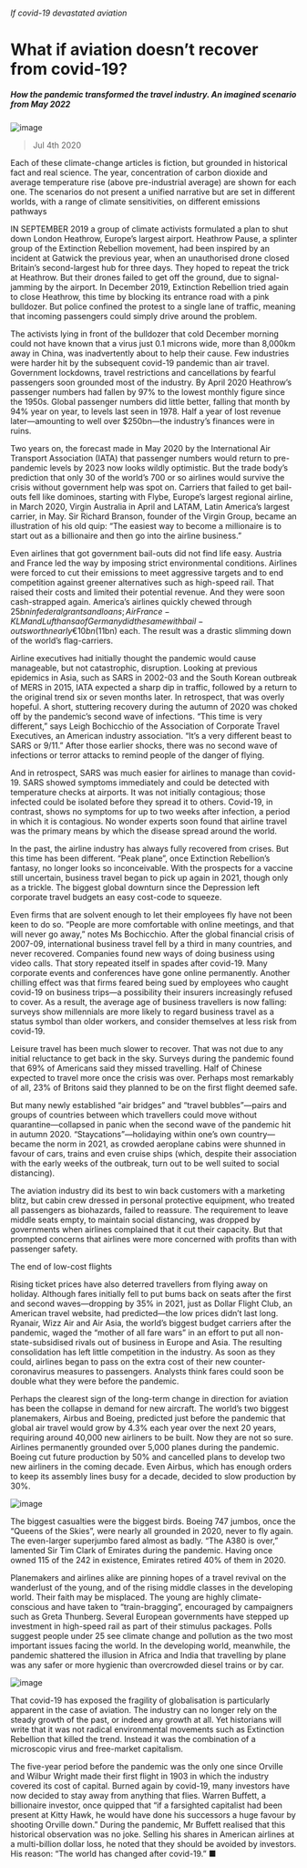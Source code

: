 ###### If covid-19 devastated aviation
# What if aviation doesn’t recover from covid-19? 
##### How the pandemic transformed the travel industry. An imagined scenario from May 2022 
![image](images/20200704_WID006_1.jpg) 
> Jul 4th 2020 
 Each of these climate-change articles is fiction, but grounded in historical fact and real science. The year, concentration of carbon dioxide and average temperature rise (above pre-industrial average) are shown for each one. The scenarios do not present a unified narrative but are set in different worlds, with a range of climate sensitivities, on different emissions pathways
IN SEPTEMBER 2019 a group of climate activists formulated a plan to shut down London Heathrow, Europe’s largest airport. Heathrow Pause, a splinter group of the Extinction Rebellion movement, had been inspired by an incident at Gatwick the previous year, when an unauthorised drone closed Britain’s second-largest hub for three days. They hoped to repeat the trick at Heathrow. But their drones failed to get off the ground, due to signal-jamming by the airport. In December 2019, Extinction Rebellion tried again to close Heathrow, this time by blocking its entrance road with a pink bulldozer. But police confined the protest to a single lane of traffic, meaning that incoming passengers could simply drive around the problem.
The activists lying in front of the bulldozer that cold December morning could not have known that a virus just 0.1 microns wide, more than 8,000km away in China, was inadvertently about to help their cause. Few industries were harder hit by the subsequent covid-19 pandemic than air travel. Government lockdowns, travel restrictions and cancellations by fearful passengers soon grounded most of the industry. By April 2020 Heathrow’s passenger numbers had fallen by 97% to the lowest monthly figure since the 1950s. Global passenger numbers did little better, falling that month by 94% year on year, to levels last seen in 1978. Half a year of lost revenue later—amounting to well over $250bn—the industry’s finances were in ruins.

Two years on, the forecast made in May 2020 by the International Air Transport Association (IATA) that passenger numbers would return to pre-pandemic levels by 2023 now looks wildly optimistic. But the trade body’s prediction that only 30 of the world’s 700 or so airlines would survive the crisis without government help was spot on. Carriers that failed to get bail-outs fell like dominoes, starting with Flybe, Europe’s largest regional airline, in March 2020, Virgin Australia in April and LATAM, Latin America’s largest carrier, in May. Sir Richard Branson, founder of the Virgin Group, became an illustration of his old quip: “The easiest way to become a millionaire is to start out as a billionaire and then go into the airline business.”
Even airlines that got government bail-outs did not find life easy. Austria and France led the way by imposing strict environmental conditions. Airlines were forced to cut their emissions to meet aggressive targets and to end competition against greener alternatives such as high-speed rail. That raised their costs and limited their potential revenue. And they were soon cash-strapped again. America’s airlines quickly chewed through $25bn in federal grants and loans; Air France-KLM and Lufthansa of Germany did the same with bail-outs worth nearly €10bn ($11bn) each. The result was a drastic slimming down of the world’s flag-carriers.
Airline executives had initially thought the pandemic would cause manageable, but not catastrophic, disruption. Looking at previous epidemics in Asia, such as SARS in 2002-03 and the South Korean outbreak of MERS in 2015, IATA expected a sharp dip in traffic, followed by a return to the original trend six or seven months later. In retrospect, that was overly hopeful. A short, stuttering recovery during the autumn of 2020 was choked off by the pandemic’s second wave of infections. “This time is very different,” says Leigh Bochicchio of the Association of Corporate Travel Executives, an American industry association. “It’s a very different beast to SARS or 9/11.” After those earlier shocks, there was no second wave of infections or terror attacks to remind people of the danger of flying.
And in retrospect, SARS was much easier for airlines to manage than covid-19. SARS showed symptoms immediately and could be detected with temperature checks at airports. It was not initially contagious; those infected could be isolated before they spread it to others. Covid-19, in contrast, shows no symptoms for up to two weeks after infection, a period in which it is contagious. No wonder experts soon found that airline travel was the primary means by which the disease spread around the world.
In the past, the airline industry has always fully recovered from crises. But this time has been different. “Peak plane”, once Extinction Rebellion’s fantasy, no longer looks so inconceivable. With the prospects for a vaccine still uncertain, business travel began to pick up again in 2021, though only as a trickle. The biggest global downturn since the Depression left corporate travel budgets an easy cost-code to squeeze.
Even firms that are solvent enough to let their employees fly have not been keen to do so. “People are more comfortable with online meetings, and that will never go away,” notes Ms Bochicchio. After the global financial crisis of 2007-09, international business travel fell by a third in many countries, and never recovered. Companies found new ways of doing business using video calls. That story repeated itself in spades after covid-19. Many corporate events and conferences have gone online permanently. Another chilling effect was that firms feared being sued by employees who caught covid-19 on business trips—a possibility their insurers increasingly refused to cover. As a result, the average age of business travellers is now falling: surveys show millennials are more likely to regard business travel as a status symbol than older workers, and consider themselves at less risk from covid-19.
Leisure travel has been much slower to recover. That was not due to any initial reluctance to get back in the sky. Surveys during the pandemic found that 69% of Americans said they missed travelling. Half of Chinese expected to travel more once the crisis was over. Perhaps most remarkably of all, 23% of Britons said they planned to be on the first flight deemed safe.
But many newly established “air bridges” and “travel bubbles”—pairs and groups of countries between which travellers could move without quarantine—collapsed in panic when the second wave of the pandemic hit in autumn 2020. “Staycations”—holidaying within one’s own country—became the norm in 2021, as crowded aeroplane cabins were shunned in favour of cars, trains and even cruise ships (which, despite their association with the early weeks of the outbreak, turn out to be well suited to social distancing).
The aviation industry did its best to win back customers with a marketing blitz, but cabin crew dressed in personal protective equipment, who treated all passengers as biohazards, failed to reassure. The requirement to leave middle seats empty, to maintain social distancing, was dropped by governments when airlines complained that it cut their capacity. But that prompted concerns that airlines were more concerned with profits than with passenger safety.
The end of low-cost flights
Rising ticket prices have also deterred travellers from flying away on holiday. Although fares initially fell to put bums back on seats after the first and second waves—dropping by 35% in 2021, just as Dollar Flight Club, an American travel website, had predicted—the low prices didn’t last long. Ryanair, Wizz Air and Air Asia, the world’s biggest budget carriers after the pandemic, waged the “mother of all fare wars” in an effort to put all non-state-subsidised rivals out of business in Europe and Asia. The resulting consolidation has left little competition in the industry. As soon as they could, airlines began to pass on the extra cost of their new counter-coronavirus measures to passengers. Analysts think fares could soon be double what they were before the pandemic.
Perhaps the clearest sign of the long-term change in direction for aviation has been the collapse in demand for new aircraft. The world’s two biggest planemakers, Airbus and Boeing, predicted just before the pandemic that global air travel would grow by 4.3% each year over the next 20 years, requiring around 40,000 new airliners to be built. Now they are not so sure. Airlines permanently grounded over 5,000 planes during the pandemic. Boeing cut future production by 50% and cancelled plans to develop two new airliners in the coming decade. Even Airbus, which has enough orders to keep its assembly lines busy for a decade, decided to slow production by 30%.
![image](images/20200704_WIC001_0.png) 

The biggest casualties were the biggest birds. Boeing 747 jumbos, once the “Queens of the Skies”, were nearly all grounded in 2020, never to fly again. The even-larger superjumbo fared almost as badly. “The A380 is over,” lamented Sir Tim Clark of Emirates during the pandemic. Having once owned 115 of the 242 in existence, Emirates retired 40% of them in 2020.
Planemakers and airlines alike are pinning hopes of a travel revival on the wanderlust of the young, and of the rising middle classes in the developing world. Their faith may be misplaced. The young are highly climate-conscious and have taken to “train-bragging”, encouraged by campaigners such as Greta Thunberg. Several European governments have stepped up investment in high-speed rail as part of their stimulus packages. Polls suggest people under 25 see climate change and pollution as the two most important issues facing the world. In the developing world, meanwhile, the pandemic shattered the illusion in Africa and India that travelling by plane was any safer or more hygienic than overcrowded diesel trains or by car.
![image](images/20200704_WID007_1.jpg) 

That covid-19 has exposed the fragility of globalisation is particularly apparent in the case of aviation. The industry can no longer rely on the steady growth of the past, or indeed any growth at all. Yet historians will write that it was not radical environmental movements such as Extinction Rebellion that killed the trend. Instead it was the combination of a microscopic virus and free-market capitalism.
The five-year period before the pandemic was the only one since Orville and Wilbur Wright made their first flight in 1903 in which the industry covered its cost of capital. Burned again by covid-19, many investors have now decided to stay away from anything that flies. Warren Buffett, a billionaire investor, once quipped that “if a farsighted capitalist had been present at Kitty Hawk, he would have done his successors a huge favour by shooting Orville down.” During the pandemic, Mr Buffett realised that this historical observation was no joke. Selling his shares in American airlines at a multi-billion dollar loss, he noted that they should be avoided by investors. His reason: “The world has changed after covid-19.” ■
